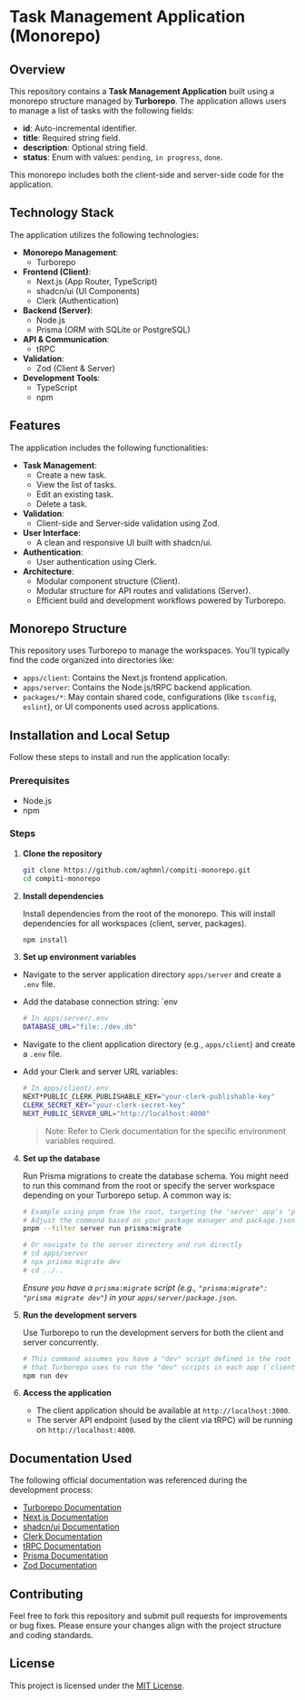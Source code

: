 # Task Management Application (Monorepo)

## Overview

This repository contains a **Task Management Application** built using a monorepo structure managed by **Turborepo**. The application allows users to manage a list of tasks with the following fields:

- **id**: Auto-incremental identifier.
- **title**: Required string field.
- **description**: Optional string field.
- **status**: Enum with values: `pending`, `in progress`, `done`.

This monorepo includes both the client-side and server-side code for the application.

## Technology Stack

The application utilizes the following technologies:

- **Monorepo Management**:
  - Turborepo
- **Frontend (Client)**:
  - Next.js (App Router, TypeScript)
  - shadcn/ui (UI Components)
  - Clerk (Authentication)
- **Backend (Server)**:
  - Node.js
  - Prisma (ORM with SQLite or PostgreSQL)
- **API & Communication**:
  - tRPC
- **Validation**:
  - Zod (Client & Server)
- **Development Tools**:
  - TypeScript
  - npm

## Features

The application includes the following functionalities:

- **Task Management**:
  - Create a new task.
  - View the list of tasks.
  - Edit an existing task.
  - Delete a task.
- **Validation**:
  - Client-side and Server-side validation using Zod.
- **User Interface**:
  - A clean and responsive UI built with shadcn/ui.
- **Authentication**:
  - User authentication using Clerk.
- **Architecture**:
  - Modular component structure (Client).
  - Modular structure for API routes and validations (Server).
  - Efficient build and development workflows powered by Turborepo.

## Monorepo Structure

This repository uses Turborepo to manage the workspaces. You'll typically find the code organized into directories like:

- `apps/client`: Contains the Next.js frontend application.
- `apps/server`: Contains the Node.js/tRPC backend application.
- `packages/*`: May contain shared code, configurations (like `tsconfig`, `eslint`), or UI components used across applications.

## Installation and Local Setup

Follow these steps to install and run the application locally:

### Prerequisites

- Node.js
- npm

### Steps

1.  **Clone the repository**

    ```bash
    git clone https://github.com/aghmnl/compiti-monorepo.git
    cd compiti-monorepo
    ```

2.  **Install dependencies**

    Install dependencies from the root of the monorepo. This will install dependencies for all workspaces (client, server, packages).

    ```bash
    npm install
    ```

3.  **Set up environment variables**

- Navigate to the server application directory `apps/server` and create a `.env` file.
- Add the database connection string:
  `env

  ```bash
  # In apps/server/.env
  DATABASE_URL="file:./dev.db"
  ```

- Navigate to the client application directory (e.g., `apps/client`) and create a `.env` file.
- Add your Clerk and server URL variables:

  ```bash
  # In apps/client/.env
  NEXT*PUBLIC_CLERK_PUBLISHABLE_KEY="your-clerk-publishable-key"
  CLERK_SECRET_KEY="your-clerk-secret-key"
  NEXT_PUBLIC_SERVER_URL="http://localhost:4000"
  ```

  > Note: Refer to Clerk documentation for the specific environment variables required.

4.  **Set up the database**

    Run Prisma migrations to create the database schema. You might need to run this command from the root or specify the server workspace depending on your Turborepo setup. A common way is:

    ```bash
    # Example using pnpm from the root, targeting the 'server' app's 'prisma:migrate' script
    # Adjust the command based on your package manager and package.json scripts
    pnpm --filter server run prisma:migrate

    # Or navigate to the server directory and run directly
    # cd apps/server
    # npx prisma migrate dev
    # cd ../..
    ```

    _Ensure you have a `prisma:migrate` script (e.g., `"prisma:migrate": "prisma migrate dev"`) in your `apps/server/package.json`._

5.  **Run the development servers**

    Use Turborepo to run the development servers for both the client and server concurrently.

    ```bash
    # This command assumes you have a "dev" script defined in the root package.json
    # that Turborepo uses to run the "dev" scripts in each app (`client` and `server`).
    npm run dev
    ```

6.  **Access the application**

    - The client application should be available at `http://localhost:3000`.
    - The server API endpoint (used by the client via tRPC) will be running on `http://localhost:4000`.

## Documentation Used

The following official documentation was referenced during the development process:

- [Turborepo Documentation](https://turborepo.com/docs)
- [Next.js Documentation](https://nextjs.org/docs)
- [shadcn/ui Documentation](https://ui.shadcn.com/docs)
- [Clerk Documentation](https://clerk.dev/docs)
- [tRPC Documentation](https://trpc.io/docs)
- [Prisma Documentation](https://www.prisma.io/docs)
- [Zod Documentation](https://zod.dev)

## Contributing

Feel free to fork this repository and submit pull requests for improvements or bug fixes. Please ensure your changes align with the project structure and coding standards.

## License

This project is licensed under the [MIT License](https://opensource.org/license/mit).

